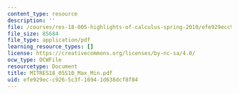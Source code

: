 ```yaml
---
content_type: resource
description: ''
file: /courses/res-18-005-highlights-of-calculus-spring-2010/efe929ecc9265c3f16941d638dcf8f84_MITRES18_05S10_Max_Min.pdf
file_size: 85684
file_type: application/pdf
learning_resource_types: []
license: https://creativecommons.org/licenses/by-nc-sa/4.0/
ocw_type: OCWFile
resourcetype: Document
title: MITRES18_05S10_Max_Min.pdf
uid: efe929ec-c926-5c3f-1694-1d638dcf8f84
---
```

